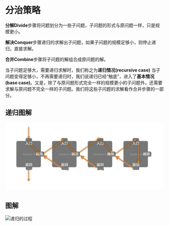 # 分治策略

**分解Divide**步骤将问题划分为一些子问题，子问题的形式与原问题一样，只是规模更小。

**解决Conquer**步骤递归的求解出子问题，如果子问题的规模足够小，则停止递归，直接求解。

**合并Combine**步骤将子问题的解组合成原问题的解。

当子问题足够大，需要递归求解时，我们称之为**递归情况(recursive case)** 当子问题变得足够小，不再需要递归时，我们说递归已经“触底”，进入了**基本情况(base case)**。又是，除了与原问题形式完全一样的规模更小的子问题外，还需要求解与原问题不完全一样的子问题。我们将这些子问题的求解看作合并步骤的一部分。

## 递归图解
![image](https://github.com/SunHaoran2001/IMG/blob/master/%E9%80%92%E5%BD%92%E7%9A%84%E8%BF%87%E7%A8%8B.jpg)
## 图解
![递归的过程](/assets/递归的过程.jpg)
